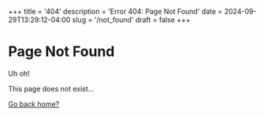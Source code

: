 +++
title = '404'
description = 'Error 404: Page Not Found'
date = 2024-09-29T13:29:12-04:00
slug = '/not_found'
draft = false
+++

# Page Not Found

Uh oh!

This page does not exist...
<br />

<nav>
    <p>
        <a href="{{ .Site.Home.RelPermalink }}">Go back home?</a>
    </p>
</nav>
